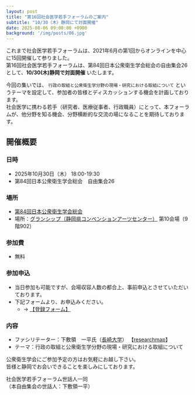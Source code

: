 ```yaml
---
layout: post
title: "第16回社会医学若手フォーラムのご案内"
subtitle: "10/30（木）静岡にて対面開催"
date: 2025-08-06 09:00:00 +0900
background: '/img/posts/06.jpg'
---
```


これまで社会医学若手フォーラムは、2021年6月の第1回からオンラインを中心に15回開催して参りました。  
第16回社会医学若手フォーラムは、第84回日本公衆衛生学会総会の自由集会26として、**10/30(木)静岡で対面開催** いたします。  

今回の集いでは、 `行政の取組と公衆衛生学分野の現場・研究における取組について` というテーマを設定して、参加者の皆様とディスカッションする機会を計画しております。  
社会医学に携わる若手（研究者、医療従事者、行政職員）にとって、本フォーラムが、他分野を知る機会、分野横断的な交流の場になることを期待しております。  


## 開催概要

### 日時

- 2025年10月30日（木） 18:00-19:30
- 第84回日本公衆衛生学会総会　自由集会26

### 場所

- [第84回日本公衆衛生学会総会](https://plaza.umin.ac.jp/~jsph84/)
- 場所：[グランシップ（静岡県コンベンションアーツセンター）](https://www.granship.or.jp/visitors/parking/) 第10会場（9階902）

### 参加費

- 無料

### 参加申込

- 当日参加も可能ですが、会場収容人数の都合上、事前申込とさせていただいております。
- 下記フォームより、お申込みください。
  - → [<u>【登録フォーム】</u>](https://forms.gle/QmmC6Nw58dj4m6hPA)

### 内容

- ファシリテーター：下敷領　一平氏（[長崎大学](https://www.med.nagasaki-u.ac.jp/cm/staff/)） 【[researchmap](https://researchmap.jp/3ri315)】
- テーマ：行政の取組と公衆衛生学分野の現場・研究における取組について

公衆衛生学会にご参加予定の方はお気軽にお越し下さい。  
皆様と静岡でお会いできることを楽しみにしております。  

社会医学若手フォーラム世話人一同  
（本自由集会の世話人：下敷領一平）
